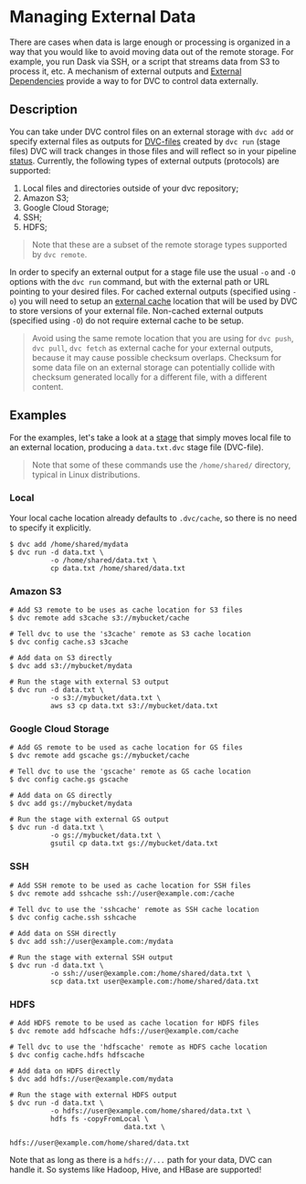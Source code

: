 # Managing External Data

There are cases when data is large enough or processing is organized in a way
that you would like to avoid moving data out of the remote storage. For example,
you run Dask via SSH, or a script that streams data from S3 to process it, etc.
A mechanism of external outputs and
[External Dependencies](/doc/user-guide/external-dependencies) provide a way to
for DVC to control data externally.

## Description

You can take under DVC control files on an external storage with `dvc add` or
specify external files as outputs for
[DVC-files](/doc/user-guide/dvc-file-format) created by `dvc run` (stage files)
DVC will track changes in those files and will reflect so in your pipeline
[status](/doc/commands-reference/status). Currently, the following types of
external outputs (protocols) are supported:

1. Local files and directories outside of your dvc repository;
2. Amazon S3;
3. Google Cloud Storage;
4. SSH;
5. HDFS;

> Note that these are a subset of the remote storage types supported by
> `dvc remote`.

In order to specify an external output for a stage file use the usual `-o` and
`-O` options with the `dvc run` command, but with the external path or URL
pointing to your desired files. For cached external outputs (specified using
`-o`) you will need to setup an
[external cache](/doc/commands-reference/config#cache) location that will be
used by DVC to store versions of your external file. Non-cached external outputs
(specified using `-O`) do not require external cache to be setup.

> Avoid using the same remote location that you are using for `dvc push`,
> `dvc pull`, `dvc fetch` as external cache for your external outputs, because
> it may cause possible checksum overlaps. Checksum for some data file on an
> external storage can potentially collide with checksum generated locally for a
> different file, with a different content.

## Examples

For the examples, let's take a look at a [stage](/doc/commands-reference/run)
that simply moves local file to an external location, producing a `data.txt.dvc`
stage file (DVC-file).

> Note that some of these commands use the `/home/shared/` directory, typical in
> Linux distributions.

### Local

Your local cache location already defaults to `.dvc/cache`, so there is no need
to specify it explicitly.

```dvc
$ dvc add /home/shared/mydata
$ dvc run -d data.txt \
          -o /home/shared/data.txt \
          cp data.txt /home/shared/data.txt
```

### Amazon S3

```dvc
# Add S3 remote to be uses as cache location for S3 files
$ dvc remote add s3cache s3://mybucket/cache

# Tell dvc to use the 's3cache' remote as S3 cache location
$ dvc config cache.s3 s3cache

# Add data on S3 directly
$ dvc add s3://mybucket/mydata

# Run the stage with external S3 output
$ dvc run -d data.txt \
          -o s3://mybucket/data.txt \
          aws s3 cp data.txt s3://mybucket/data.txt
```

### Google Cloud Storage

```dvc
# Add GS remote to be used as cache location for GS files
$ dvc remote add gscache gs://mybucket/cache

# Tell dvc to use the 'gscache' remote as GS cache location
$ dvc config cache.gs gscache

# Add data on GS directly
$ dvc add gs://mybucket/mydata

# Run the stage with external GS output
$ dvc run -d data.txt \
          -o gs://mybucket/data.txt \
          gsutil cp data.txt gs://mybucket/data.txt
```

### SSH

```dvc
# Add SSH remote to be used as cache location for SSH files
$ dvc remote add sshcache ssh://user@example.com:/cache

# Tell dvc to use the 'sshcache' remote as SSH cache location
$ dvc config cache.ssh sshcache

# Add data on SSH directly
$ dvc add ssh://user@example.com:/mydata

# Run the stage with external SSH output
$ dvc run -d data.txt \
          -o ssh://user@example.com:/home/shared/data.txt \
          scp data.txt user@example.com:/home/shared/data.txt
```

### HDFS

```dvc
# Add HDFS remote to be used as cache location for HDFS files
$ dvc remote add hdfscache hdfs://user@example.com/cache

# Tell dvc to use the 'hdfscache' remote as HDFS cache location
$ dvc config cache.hdfs hdfscache

# Add data on HDFS directly
$ dvc add hdfs://user@example.com/mydata

# Run the stage with external HDFS output
$ dvc run -d data.txt \
          -o hdfs://user@example.com/home/shared/data.txt \
          hdfs fs -copyFromLocal \
                            data.txt \
                            hdfs://user@example.com/home/shared/data.txt
```

Note that as long as there is a `hdfs://...` path for your data, DVC can handle
it. So systems like Hadoop, Hive, and HBase are supported!
